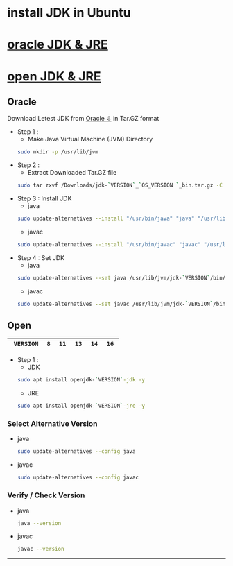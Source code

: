 # install JDK in Ubuntu
  # [oracle JDK & JRE](#oracle)
  # [open JDK & JRE](#open)
## Oracle
Download Letest JDK from [Oracle ⇩](https://www.oracle.com/java/technologies/javase-downloads.html) in Tar.GZ format
+ Step 1 :
  - Make Java Virtual Machine (JVM) Directory 
  ```bash
  sudo mkdir -p /usr/lib/jvm
  ```
+ Step 2 :
  - Extract Downloaded Tar.GZ file 
  ```bash
  sudo tar zxvf /Downloads/jdk-`VERSION`_`OS_VERSION `_bin.tar.gz -C /usr/lib/jvm
  ```
+ Step 3 : Install JDK 
  - java
  ```bash
  sudo update-alternatives --install "/usr/bin/java" "java" "/usr/lib/jvm/jdk-`VERSION`/bin/java" 1
  ```
  - javac
  ```bash
  sudo update-alternatives --install "/usr/bin/javac" "javac" "/usr/lib/jvm/jdk-`VERSION`/bin/javac" 1
  ```
+ Step 4 : Set JDK
  - java
  ```bash
  sudo update-alternatives --set java /usr/lib/jvm/jdk-`VERSION`/bin/java
  ```
  - javac
  ```bash
  sudo update-alternatives --set javac /usr/lib/jvm/jdk-`VERSION`/bin/javac
  ```
## Open
| <img width=8%/>`VERSION `<img width=8%/> | <img width=8%/> `8`<img width=8%/> | <img width=8%/> `11`<img width=8%/> | <img width=8%/> `13`<img width=8%/> | <img width=8%/> `14`<img width=8%/> | <img width=8%/> `16`<img width=8%/> 
| :---: | :---: | :---: | :---: | :---: | :---: 
+ Step 1 :
  - JDK
  ```bash
  sudo apt install openjdk-`VERSION`-jdk -y
  ```
  - JRE
  ```bash
  sudo apt install openjdk-`VERSION`-jre -y
  ```
### Select Alternative Version
+ java
  ```bash
  sudo update-alternatives --config java
  ```
+ javac
  ```bash
  sudo update-alternatives --config javac
  ```
### Verify / Check Version 
+ java
  ```bash
  java --version
  ```
+ javac
  ```bash
  javac --version
  ```
***
